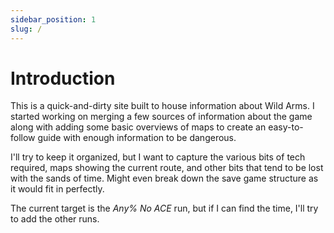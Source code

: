 ```yaml
---
sidebar_position: 1
slug: /
---
```


# Introduction

This is a quick-and-dirty site built to house information about Wild Arms.  I started working on merging a few sources of information about the game along with adding some basic overviews of maps to create an easy-to-follow guide with enough information to be dangerous.

I'll try to keep it organized, but I want to capture the various bits of tech required, maps showing the current route, and other bits that tend to be lost with the sands of time.  Might even break down the save game structure as it would fit in perfectly.

The current target is the _Any% No ACE_ run, but if I can find the time, I'll try to add the other runs.
